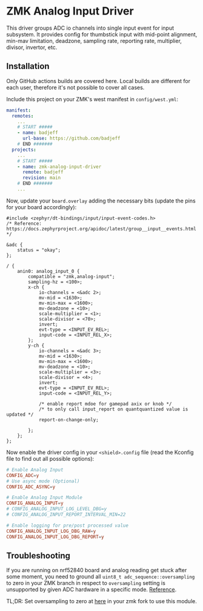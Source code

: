 # ZMK Analog Input Driver

This driver groups ADC io channels into single input event for input subsystem. It provides config for thumbstick input with mid-point alignment, min-mav limitation, deadzone, sampling rate, reporting rate, multiplier, divisor, invertor, etc.

## Installation

Only GitHub actions builds are covered here. Local builds are different for each user, therefore it's not possible to cover all cases.

Include this project on your ZMK's west manifest in `config/west.yml`:

```yml
manifest:
  remotes:
    ...
    # START #####
    - name: badjeff
      url-base: https://github.com/badjeff
    # END #######
  projects:
    ...
    # START #####
    - name: zmk-analog-input-driver
      remote: badjeff
      revision: main
    # END #######
    ...
```

Now, update your `board.overlay` adding the necessary bits (update the pins for your board accordingly):

```dts
#include <zephyr/dt-bindings/input/input-event-codes.h>
/* Reference: https://docs.zephyrproject.org/apidoc/latest/group__input__events.html */

&adc {
	status = "okay";
};

/ {
	anin0: analog_input_0 {
		compatible = "zmk,analog-input";
		sampling-hz = <100>;
		x-ch {
			io-channels = <&adc 2>;
			mv-mid = <1630>;
			mv-min-max = <1600>;
			mv-deadzone = <10>;
			scale-multiplier = <1>;
			scale-divisor = <70>;
			invert;
			evt-type = <INPUT_EV_REL>;
			input-code = <INPUT_REL_X>;
		};
		y-ch {
			io-channels = <&adc 3>;
			mv-mid = <1630>;
			mv-min-max = <1600>;
			mv-deadzone = <10>;
			scale-multiplier = <3>;
			scale-divisor = <4>;
			invert;
			evt-type = <INPUT_EV_REL>;
			input-code = <INPUT_REL_Y>;

			/* enable report mdoe for gamepad axix or knob */
			/* to only call input_report on quantquantized value is updated */
			report-on-change-only;

		};
	};
};
```

Now enable the driver config in your `<shield>.config` file (read the Kconfig file to find out all possible options):

```conf
# Enable Analog Input
CONFIG_ADC=y
# Use async mode (Optional)
CONFIG_ADC_ASYNC=y

# Enable Analog Input Module
CONFIG_ANALOG_INPUT=y
# CONFIG_ANALOG_INPUT_LOG_LEVEL_DBG=y
# CONFIG_ANALOG_INPUT_REPORT_INTERVAL_MIN=22

# Enable logging for pre/post processed value
CONFIG_ANALOG_INPUT_LOG_DBG_RAW=y
CONFIG_ANALOG_INPUT_LOG_DBG_REPORT=y

```

## Troubleshooting

If you are running on nrf52840 board and analog reading get stuck after some moment, you need to ground all `uint8_t adc_sequence::oversampling` to zero in your ZMK branch in respect to `oversampling` setting is unsupported by given ADC hardware in a specific mode. [Reference](https://docs.zephyrproject.org/apidoc/latest/structadc__sequence.html#a233e8b20b57bb2fdbebf2c85f076c802).

TL;DR: Set oversampling to zero at [here](https://github.com/zmkfirmware/zmk/blob/461f5c832fb8854d87dca54d113d306323697219/app/module/drivers/sensor/battery/battery_nrf_vddh.c#L90) in your zmk fork to use this module.

